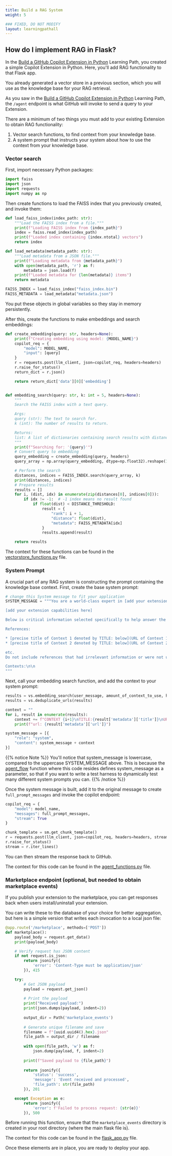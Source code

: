 ```yaml
---
title: Build a RAG System
weight: 5

### FIXED, DO NOT MODIFY
layout: learningpathall
---
```


## How do I implement RAG in Flask?

In the [Build a GitHub Copilot Extension in Python](learning-paths/servers-and-cloud-computing/gh-copilot-simple/) Learning Path, you created a simple Copilot Extension in Python. Here, you'll add RAG functionality to that Flask app.

You already generated a vector store in a previous section, which you will use as the knowledge base for your RAG retrieval.

As you saw in the [Build a GitHub Copilot Extension in Python](learning-paths/servers-and-cloud-computing/gh-copilot-simple/) Learning Path, the `/agent` endpoint is what GitHub will invoke to send a query to your Extension.

There are a minimum of two things you must add to your existing Extension to obtain RAG functionality:

1. Vector search functions, to find context from your knowledge base.
2. A system prompt that instructs your system about how to use the context from your knowledge base.

### Vector search

First, import necessary Python packages:

```Python
import faiss
import json
import requests
import numpy as np
```

Then create functions to load the FAISS index that you previously created, and invoke them:

```Python
def load_faiss_index(index_path: str):
    """Load the FAISS index from a file."""
    print(f"Loading FAISS index from {index_path}")
    index = faiss.read_index(index_path)
    print(f"Loaded index containing {index.ntotal} vectors")
    return index

def load_metadata(metadata_path: str):
    """Load metadata from a JSON file."""
    print(f"Loading metadata from {metadata_path}")
    with open(metadata_path, 'r') as f:
        metadata = json.load(f)
    print(f"Loaded metadata for {len(metadata)} items")
    return metadata

FAISS_INDEX = load_faiss_index("faiss_index.bin")
FAISS_METADATA = load_metadata("metadata.json")
```

You put these objects in global variables so they stay in memory persistently.

After this, create the functions to make embeddings and search embeddings:

```Python
def create_embedding(query: str, headers=None):
    print(f"Creating embedding using model: {MODEL_NAME}")
    copilot_req = {
        "model": MODEL_NAME,
        "input": [query]
    }
    r = requests.post(llm_client, json=copilot_req, headers=headers)
    r.raise_for_status()
    return_dict = r.json()

    return return_dict['data'][0]['embedding']


def embedding_search(query: str, k: int = 5, headers=None):
    """
    Search the FAISS index with a text query.

    Args:
    query (str): The text to search for.
    k (int): The number of results to return.

    Returns:
    list: A list of dictionaries containing search results with distances and metadata.
    """
    print(f"Searching for: '{query}'")
    # Convert query to embedding
    query_embedding = create_embedding(query, headers)
    query_array = np.array(query_embedding, dtype=np.float32).reshape(1, -1)

    # Perform the search
    distances, indices = FAISS_INDEX.search(query_array, k)
    print(distances, indices)
    # Prepare results
    results = []
    for i, (dist, idx) in enumerate(zip(distances[0], indices[0])):
        if idx != -1:  # -1 index means no result found
            if float(dist) < DISTANCE_THRESHOLD:
                result = {
                    "rank": i + 1,
                    "distance": float(dist),
                    "metadata": FAISS_METADATA[idx]
                }
                results.append(result)

    return results
```

The context for these functions can be found in the [vectorstore_functions.py](https://github.com/ArmDeveloperEcosystem/python-rag-extension/blob/main/utils/vectorstore_functions.py) file.

### System Prompt

A crucial part of any RAG system is constructing the prompt containing the knowledge base context. First, create the base system prompt:

```Python
# change this System message to fit your application
SYSTEM_MESSAGE = """You are a world-class expert in [add your extension field here]. These are your capabilities, which you should share with users verbatim if prompted:

[add your extension capabilities here]

Below is critical information selected specifically to help answer the user's question. Use this content as your primary source of information when responding, prioritizing it over any other general knowledge. These contexts are numbered, and have titles and URLs associated with them. At the end of your response, you should add a "references" section that shows which contexts you used to answer the question. The reference section should be formatted like this:

References:

* [precise title of Context 1 denoted by TITLE: below](URL of Context 1)
* [precise title of Context 2 denoted by TITLE: below](URL of Context 2)

etc.
Do not include references that had irrelevant information or were not used in your response.

Contexts:\n\n
"""
```

Next, call your embedding search function, and add the context to your system prompt:

```Python
results = vs.embedding_search(user_message, amount_of_context_to_use, headers)
results = vs.deduplicate_urls(results)

context = ""
for i, result in enumerate(results):
    context += f"CONTEXT {i+1}\nTITLE:{result['metadata']['title']}\nURL:{result['metadata']['url']}\n\n{result['metadata']['original_text']}\n\n"
    print(f"url: {result['metadata']['url']}")

system_message = [{
    "role": "system",
    "content": system_message + context
}]
```

{{% notice Note %}}
You'll notice that system_message is lowercase, compared to the uppercase SYSTEM_MESSAGE above. This is because the [agent_flow](https://github.com/ArmDeveloperEcosystem/python-rag-extension/blob/main/utils/agent_functions.py#L28) function where this code resides defines system_message as a parameter, so that if you want to write a test harness to dynamically test many different system prompts you can.
{{% /notice %}}

Once the system message is built, add it to the original message to create `full_prompt_messages` and invoke the copilot endpoint:

```Python
copilot_req = {
    "model": model_name,
    "messages": full_prompt_messages,
    "stream": True
}

chunk_template = sm.get_chunk_template()
r = requests.post(llm_client, json=copilot_req, headers=headers, stream=True)
r.raise_for_status()
stream = r.iter_lines()
```

You can then stream the response back to GitHub.

The context for this code can be found in the [agent_functions.py](https://github.com/ArmDeveloperEcosystem/python-rag-extension/blob/main/utils/agent_functions.py) file.

### Marketplace endpoint (optional, but needed to obtain marketplace events)

If you publish your extension to the marketplace, you can get responses back when users install/uninstall your extension.

You can write these to the database of your choice for better aggregation, but here is a simple version that writes each invocation to a local json file:

```Python
@app.route('/marketplace', methods=['POST'])
def marketplace():
    payload_body = request.get_data()
    print(payload_body)

    # Verify request has JSON content
    if not request.is_json:
        return jsonify({
            'error': 'Content-Type must be application/json'
        }), 415

    try:
        # Get JSON payload
        payload = request.get_json()
        
        # Print the payload
        print("Received payload:")
        print(json.dumps(payload, indent=2))
        
        output_dir = Path('marketplace_events')
        
        # Generate unique filename and save
        filename = f"{uuid.uuid4().hex}.json"
        file_path = output_dir / filename
        
        with open(file_path, 'w') as f:
            json.dump(payload, f, indent=2)
            
        print(f"Saved payload to {file_path}")
        
        return jsonify({
            'status': 'success',
            'message': 'Event received and processed',
            'file_path': str(file_path)
        }), 201

    except Exception as e:
        return jsonify({
            'error': f'Failed to process request: {str(e)}'
        }), 500
```

Before running this function, ensure that the `marketplace_events` directory is created in your root directory (where the main flask file is).

The context for this code can be found in the [flask_app.py](https://github.com/ArmDeveloperEcosystem/arm-gh-copilot-extension/blob/main/flask_app.py) file.

Once these elements are in place, you are ready to deploy your app.
